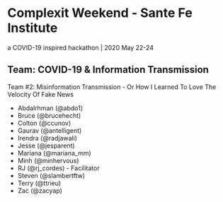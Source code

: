 # Complexit Weekend - Sante Fe Institute 
a COVID-19 inspired hackathon | 2020 May 22-24

## Team: COVID-19 & Information Transmission 
Team #2: Misinformation Transmission -  Or How I Learned To Love The Velocity Of Fake News


- Abdalrhman (@abdo1)
- Bruce (@brucehecht)
- Colton (@ccunov)
- Gaurav (@antelligent)
- Irendra (@radjawali)
- Jesse (@jesparent)
- Mariana (@mariana_mm)
- Minh (@minhervous)
- RJ (@rj_cordes) - Facilitator
- Steven (@slambertftw)
- Terry (@ttrieu)
- Zac (@zacyap)
